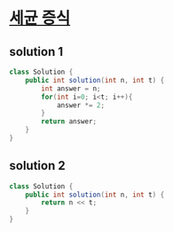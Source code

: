 # [세균 증식](https://programmers.co.kr/learn/courses/30/lessons/120910)

## solution 1

```java
class Solution {
    public int solution(int n, int t) {
        int answer = n;
        for(int i=0; i<t; i++){
            answer *= 2;
        }
        return answer;
    }
}
```

## solution 2

```java
class Solution {
    public int solution(int n, int t) {
        return n << t;
    }
}
```